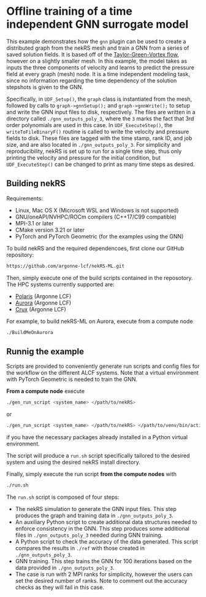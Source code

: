 # Offline training of a time independent GNN surrogate model

This example demonstrates how the `gnn` plugin can be used to create a distributed graph from the nekRS mesh and train a GNN from a series of saved solution fields.
It is based off of the [Taylor-Green-Vortex flow](../tgv/README.md), however on a slightly smaller mesh. 
In this example, the model takes as inputs the three components of velocity and learns to predict the pressure field at every graph (mesh) node.
It is a time independent modeling task, since no information regarding the time dependency of the solution stepshots is given to the GNN.

Specifically, in `UDF_Setup()`, the `graph` class is instantiated from the mesh, followed by calls to `graph->gnnSetup();` and `graph->gnnWrite();` to setup and write the GNN input files to disk, respectively. 
The files are written in a directory called `./gnn_outputs_poly_3`, where the `3` marks the fact that 3rd order polynomials are used in this case.
In `UDF_ExecuteStep()`, the `writeToFileBinaryF()` routine is called to write the velocity and pressure fields to disk. 
These files are tagged with the time stamp, rank ID, and job size, and are also located in `./gnn_outputs_poly_3`.
For simplicity and reproducibility, nekRS is set up to run for a single time step, thus only printing the velocity and pressure for the initial condition, but `UDF_ExecuteStep()` can be changed to print as many time steps as desired.

## Building nekRS

Requirements:
* Linux, Mac OS X (Microsoft WSL and Windows is not supported) 
* GNU/oneAPI/NVHPC/ROCm compilers (C++17/C99 compatible)
* MPI-3.1 or later
* CMake version 3.21 or later 
* PyTorch and PyTorch Geometric (for the examples using the GNN)

To build nekRS and the required dependencoes, first clone our GitHub repository:

```sh
https://github.com/argonne-lcf/nekRS-ML.git
```

Then, simply execute one of the build scripts contained in the reposotory. 
The HPC systems currently supported are:
* [Polaris](https://docs.alcf.anl.gov/polaris/) (Argonne LCF)
* [Aurora](https://docs.alcf.anl.gov/aurora/) (Argonne LCF) 
* [Crux](https://docs.alcf.anl.gov/crux/) (Argonne LCF)

For example, to build nekRS-ML on Aurora, execute from a compute node

```sh
./BuildMeOnAurora
```

## Runnig the example

Scripts are provided to conveniently generate run scripts and config files for the workflow on the different ALCF systems.
Note that a virtual environment with PyTorch Geometric is needed to train the GNN.

**From a compute node** execute

```sh
./gen_run_script <system_name> </path/to/nekRS>
```

or

```sh
./gen_run_script <system_name> </path/to/nekRS> </path/to/venv/bin/activate>
```

if you have the necessary packages already installed in a Python virtual environment. 

The script will produce a `run.sh` script specifically tailored to the desired system and using the desired nekRS install directory. 

Finally, simply execute the run script **from the compute nodes** with

```bash
./run.sh
```

The `run.sh` script is composed of four steps:

- The nekRS simulation to generate the GNN input files. This step produces the graph and training data in `./gnn_outputs_poly_3`.
- An auxiliary Python script to create additional data structures needed to enforce consistency in the GNN. This step produces some additional files in `./gnn_outputs_poly_3` needed during GNN training.
- A Python script to check the accuracy of the data generated. This script compares the results in `./ref` with those created in `./gnn_outputs_poly_3`.
- GNN training. This step trains the GNN for 100 iterations based on the data provided in `./gnn_outputs_poly_3`.
- The case is run with 2 MPI ranks for simplicity, however the users can set the desired number of ranks. Note to comment out the accuracy checks as they will fail in this case. 

